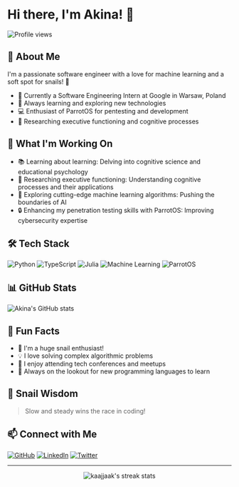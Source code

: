 # Hi there, I'm Akina! 👋

![Profile views](https://komarev.com/ghpvc/?username=kaajjaak&color=ff69b4)

## 🌸 About Me

I'm a passionate software engineer with a love for machine learning and a soft spot for snails! 🐌

- 🏢 Currently a Software Engineering Intern at Google in Warsaw, Poland
- 🌱 Always learning and exploring new technologies
- 💻 Enthusiast of ParrotOS for pentesting and development
- 🧠 Researching executive functioning and cognitive processes

## 🚀 What I'm Working On

- 📚 Learning about learning: Delving into cognitive science and educational psychology
- 🧠 Researching executive functioning: Understanding cognitive processes and their applications
- 🤖 Exploring cutting-edge machine learning algorithms: Pushing the boundaries of AI
- 🔒 Enhancing my penetration testing skills with ParrotOS: Improving cybersecurity expertise

## 🛠 Tech Stack

![Python](https://img.shields.io/badge/-Python-3776AB?style=flat-square&logo=Python&logoColor=white)
![TypeScript](https://img.shields.io/badge/-TypeScript-007ACC?style=flat-square&logo=typescript&logoColor=white)
![Julia](https://img.shields.io/badge/-Julia-9558B2?style=flat-square&logo=julia&logoColor=white)
![Machine Learning](https://img.shields.io/badge/-Machine%20Learning-01D277?style=flat-square&logoColor=white)
![ParrotOS](https://img.shields.io/badge/-ParrotOS-5CB85C?style=flat-square&logoColor=white)

## 📊 GitHub Stats

![Akina's GitHub stats](https://github-readme-stats.vercel.app/api?username=kaajjaak&show_icons=true&theme=radical)

## 🌟 Fun Facts

- 🐌 I'm a huge snail enthusiast!
- 💡 I love solving complex algorithmic problems
- 🎤 I enjoy attending tech conferences and meetups
- 🌈 Always on the lookout for new programming languages to learn

## 🐌 Snail Wisdom

> Slow and steady wins the race in coding!

## 📫 Connect with Me

[![GitHub](https://img.shields.io/badge/-GitHub-181717?style=flat-square&logo=github&logoColor=white)](https://github.com/kaajjaak)
[![LinkedIn](https://img.shields.io/badge/-LinkedIn-0077B5?style=flat-square&logo=linkedin&logoColor=white)](https://linkedin.com/in/yourusername)
[![Twitter](https://img.shields.io/badge/-Twitter-1DA1F2?style=flat-square&logo=twitter&logoColor=white)](https://twitter.com/yourusername)

---

<p align="center">
  <img src="https://github-readme-streak-stats.herokuapp.com/?user=kaajjaak&theme=radical" alt="kaajjaak's streak stats"/>
</p>
